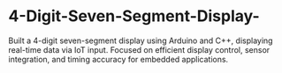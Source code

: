 # 4-Digit-Seven-Segment-Display-
Built a 4-digit seven-segment display using Arduino and C++, displaying real-time data via IoT input. Focused on efficient display control, sensor integration, and timing accuracy for embedded applications.
